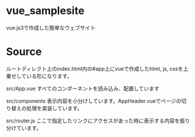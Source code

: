 # vue_samplesite
vue.js3で作成した簡単なウェブサイト

# Source
ルートディレクト上のindex.html内の#app上にvueで作成したhtml, js, cssを上乗せしている形になります。

src/App.vue すべてのコンポーネントを読み込み、配置しています

src/components 表示内容を小分けしています。AppHeader.vueでページの切り替えの処理を実装しています。

src/router.js ここで指定したリンクにアクセスがあった時に表示する内容を振り分けています。
